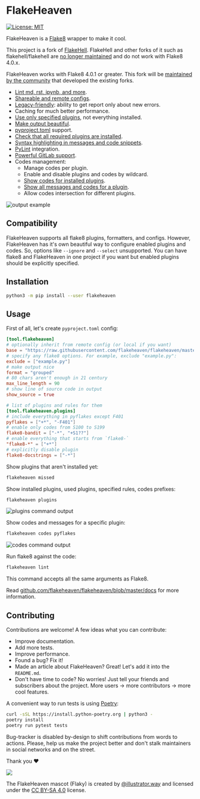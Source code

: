 # FlakeHeaven

[![License: MIT](https://img.shields.io/badge/License-MIT-yellow.svg)](https://opensource.org/licenses/MIT)

FlakeHeaven is a [Flake8](https://gitlab.com/pycqa/flake8) wrapper to make it cool.

This project is a fork of [FlakeHell](https://github.com/life4/flakehell). FlakeHell and other forks of it such as
flakehell/flakehell are [no longer maintained](https://github.com/flakehell/flakehell/issues/25) and do not work with Flake8 4.0.x.

FlakeHeaven works with Flake8 4.0.1 or greater. This fork will be [maintained by the community](https://github.com/flakeheaven/flakeheaven/discussions/1) that developed the existing forks.

+ [Lint md, rst, ipynb, and more](https://github.com/flakeheaven/flakeheaven/blob/master/docs/parsers.md).
+ [Shareable and remote configs](https://github.com/flakeheaven/flakeheaven/blob/master/docs/config.md#base).
+ [Legacy-friendly](https://github.com/flakeheaven/flakeheaven/blob/master/docs/commands/baseline.md): ability to get report only about new errors.
+ Caching for much better performance.
+ [Use only specified plugins](https://github.com/flakeheaven/flakeheaven/blob/master/docs/config.md#plugins), not everything installed.
+ [Make output beautiful](https://github.com/flakeheaven/flakeheaven/blob/master/docs/formatters.md).
+ [pyproject.toml](https://www.python.org/dev/peps/pep-0518/) support.
+ [Check that all required plugins are installed](https://github.com/flakeheaven/flakeheaven/blob/master/docs/commands/missed.md).
+ [Syntax highlighting in messages and code snippets](https://github.com/flakeheaven/flakeheaven/blob/master/docs/formatters.md#colored-with-source-code).
+ [PyLint](https://github.com/PyCQA/pylint) integration.
+ [Powerful GitLab support](https://github.com/flakeheaven/flakeheaven/blob/master/docs/formatters.md#gitlab).
+ Codes management:
    + Manage codes per plugin.
    + Enable and disable plugins and codes by wildcard.
    + [Show codes for installed plugins](https://github.com/flakeheaven/flakeheaven/blob/master/docs/commands/plugins.md).
    + [Show all messages and codes for a plugin](https://github.com/flakeheaven/flakeheaven/blob/master/docs/commands/codes.md).
    + Allow codes intersection for different plugins.

![output example](./assets/grouped.png)

## Compatibility

FlakeHeaven supports all flake8 plugins, formatters, and configs. However, FlakeHeaven has it's own beautiful way to configure enabled plugins and codes. So, options like `--ignore` and `--select` unsupported. You can have flake8 and FlakeHeaven in one project if you want but enabled plugins should be explicitly specified.

## Installation

```bash
python3 -m pip install --user flakeheaven
```

## Usage

First of all, let's create `pyproject.toml` config:

```toml
[tool.flakeheaven]
# optionally inherit from remote config (or local if you want)
base = "https://raw.githubusercontent.com/flakeheaven/flakeheaven/master/pyproject.toml"
# specify any flake8 options. For example, exclude "example.py":
exclude = ["example.py"]
# make output nice
format = "grouped"
# 80 chars aren't enough in 21 century
max_line_length = 90
# show line of source code in output
show_source = true

# list of plugins and rules for them
[tool.flakeheaven.plugins]
# include everything in pyflakes except F401
pyflakes = ["+*", "-F401"]
# enable only codes from S100 to S199
flake8-bandit = ["-*", "+S1??"]
# enable everything that starts from `flake8-`
"flake8-*" = ["+*"]
# explicitly disable plugin
flake8-docstrings = ["-*"]
```

Show plugins that aren't installed yet:

```bash
flakeheaven missed
```

Show installed plugins, used plugins, specified rules, codes prefixes:

```bash
flakeheaven plugins
```

![plugins command output](./assets/plugins.png)

Show codes and messages for a specific plugin:

```bash
flakeheaven codes pyflakes
```

![codes command output](./assets/codes.png)

Run flake8 against the code:

```bash
flakeheaven lint
```

This command accepts all the same arguments as Flake8.

Read [github.com/flakeheaven/flakeheaven/blob/master/docs](https://github.com/flakeheaven/flakeheaven/blob/master/docs/) for more information.

## Contributing

Contributions are welcome! A few ideas what you can contribute:

+ Improve documentation.
+ Add more tests.
+ Improve performance.
+ Found a bug? Fix it!
+ Made an article about FlakeHeaven? Great! Let's add it into the `README.md`.
+ Don't have time to code? No worries! Just tell your friends and subscribers about the project. More users -> more contributors -> more cool features.

A convenient way to run tests is using [Poetry](https://python-poetry.org/docs/master/#installation):

```bash
curl -sSL https://install.python-poetry.org | python3 -
poetry install
poetry run pytest tests
```

Bug-tracker is disabled by-design to shift contributions from words to actions. Please, help us make the project better and don't stalk maintainers in social networks and on the street.

Thank you :heart:

![](./assets/flaky.png)

The FlakeHeaven mascot (Flaky) is created by [@illustrator.way](https://www.instagram.com/illustrator.way/) and licensed under the [CC BY-SA 4.0](https://creativecommons.org/licenses/by-sa/4.0/) license.
